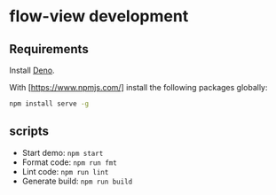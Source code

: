 # flow-view development

## Requirements

Install [Deno](https://deno.land/).

With [https://www.npmjs.com/] install the following packages globally:

```bash
npm install serve -g
```

## scripts

- Start demo: `npm start`
- Format code: `npm run fmt`
- Lint code: `npm run lint`
- Generate build: `npm run build`
